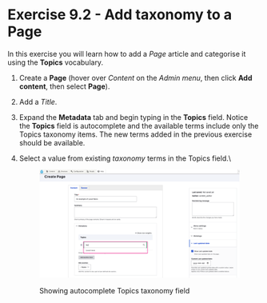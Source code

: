 # Exercise 9.2 - Add taxonomy to a Page

In this exercise you will learn how to add a _Page_ article and categorise it using the **Topics** vocabulary.

1. Create a **Page** (hover over _Content_ on the _Admin menu_, then click **Add content**, then select **Page**).
2. Add a _Title_.
3. Expand the **Metadata** tab and begin typing in the **Topics** field. Notice the **Topics** field is autocomplete and the available terms include only the Topics taxonomy items. The new terms added in the previous exercise should be available.
4.  Select a value from existing _taxonomy_ terms in the Topics field.\


    <figure><img src="../.gitbook/assets/image (1) (1) (1) (1) (1).png" alt=""><figcaption><p>Showing autocomplete Topics taxonomy field</p></figcaption></figure>
